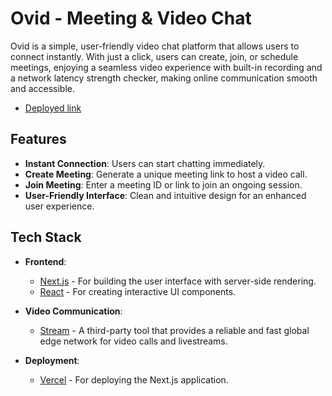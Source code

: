 # Ovid - Meeting & Video Chat

Ovid is a simple, user-friendly video chat platform that allows users to connect instantly. With just a click, users can create, join, or schedule meetings, enjoying a seamless video experience with built-in recording and a network latency strength checker, making online communication smooth and accessible.

- [Deployed link](https://ovid-meetings-on-the-go.vercel.app/)

## Features

- **Instant Connection**: Users can start chatting immediately.
- **Create Meeting**: Generate a unique meeting link to host a video call.
- **Join Meeting**: Enter a meeting ID or link to join an ongoing session.
- **User-Friendly Interface**: Clean and intuitive design for an enhanced user experience.

## Tech Stack

- **Frontend**: 
  - [Next.js](https://nextjs.org/) - For building the user interface with server-side rendering.
  - [React](https://reactjs.org/) - For creating interactive UI components.
  
- **Video Communication**:
  - [Stream](https://getstream.io/) - A third-party tool that provides a reliable and fast global edge network for video calls and livestreams.
  
- **Deployment**: 
  - [Vercel](https://vercel.com/) - For deploying the Next.js application.
